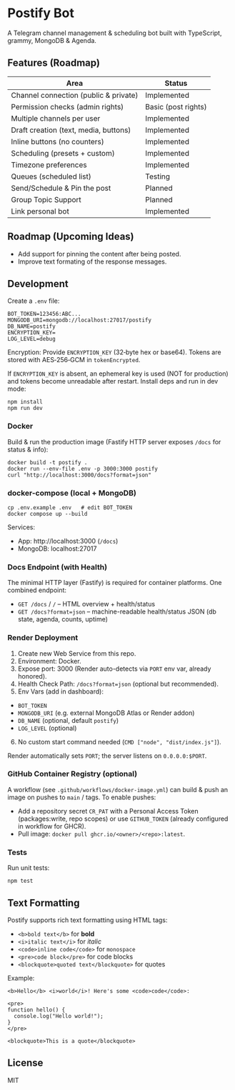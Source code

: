 # Postify Bot

A Telegram channel management & scheduling bot built with TypeScript, grammy, MongoDB & Agenda.

## Features (Roadmap)

| Area                                  | Status                  |
| ------------------------------------- | ----------------------- |
| Channel connection (public & private) | Implemented             |
| Permission checks (admin rights)      | Basic (post rights)     |
| Multiple channels per user            | Implemented             |
| Draft creation (text, media, buttons) | Implemented             |
| Inline buttons (no counters)          | Implemented             |
| Scheduling (presets + custom)         | Implemented             |
| Timezone preferences                  | Implemented             |
| Queues (scheduled list)               | Testing                 |
| Send/Schedule & Pin the post          | Planned                 |
| Group Topic Support                   | Planned                 |
| Link personal bot                     | Implemented             |

## Roadmap (Upcoming Ideas)

- Add support for pinning the content after being posted.
- Improve text formating of the response messages.

## Development

Create a `.env` file:

```
BOT_TOKEN=123456:ABC...
MONGODB_URI=mongodb://localhost:27017/postify
DB_NAME=postify
ENCRYPTION_KEY=
LOG_LEVEL=debug
```

Encryption: Provide `ENCRYPTION_KEY` (32‑byte hex or base64). Tokens are stored with AES‑256‑GCM in `tokenEncrypted`.

If `ENCRYPTION_KEY` is absent, an ephemeral key is used (NOT for production) and tokens become unreadable after restart.
Install deps and run in dev mode:

```
npm install
npm run dev
```

### Docker

Build & run the production image (Fastify HTTP server exposes `/docs` for status & info):

```
docker build -t postify .
docker run --env-file .env -p 3000:3000 postify
curl "http://localhost:3000/docs?format=json"
```

### docker-compose (local + MongoDB)

```
cp .env.example .env   # edit BOT_TOKEN
docker compose up --build
```

Services:

- App: http://localhost:3000 (`/docs`)
- MongoDB: localhost:27017

### Docs Endpoint (with Health)

The minimal HTTP layer (Fastify) is required for container platforms. One combined endpoint:

- `GET /docs` / `/` – HTML overview + health/status
- `GET /docs?format=json` – machine-readable health/status JSON (db state, agenda, counts, uptime)

### Render Deployment

1. Create new Web Service from this repo.
2. Environment: Docker.
3. Expose port: 3000 (Render auto-detects via `PORT` env var, already honored).
4. Health Check Path: `/docs?format=json` (optional but recommended).
5. Env Vars (add in dashboard):

- `BOT_TOKEN`
- `MONGODB_URI` (e.g. external MongoDB Atlas or Render addon)
- `DB_NAME` (optional, default `postify`)
- `LOG_LEVEL` (optional)

6. No custom start command needed (`CMD ["node", "dist/index.js"]`).

Render automatically sets `PORT`; the server listens on `0.0.0.0:$PORT`.

### GitHub Container Registry (optional)

A workflow (see `.github/workflows/docker-image.yml`) can build & push an image on pushes to `main` / tags. To enable pushes:

- Add a repository secret `CR_PAT` with a Personal Access Token (packages:write, repo scopes) or use `GITHUB_TOKEN` (already configured in workflow for GHCR).
- Pull image: `docker pull ghcr.io/<owner>/<repo>:latest`.

### Tests

Run unit tests:

```
npm test
```

## Text Formatting

Postify supports rich text formatting using HTML tags:

- `<b>bold text</b>` for **bold**
- `<i>italic text</i>` for _italic_
- `<code>inline code</code>` for `monospace`
- `<pre>code block</pre>` for code blocks
- `<blockquote>quoted text</blockquote>` for quotes

Example:

```
<b>Hello</b> <i>world</i>! Here's some <code>code</code>:

<pre>
function hello() {
  console.log("Hello world!");
}
</pre>

<blockquote>This is a quote</blockquote>
```

## License

MIT
